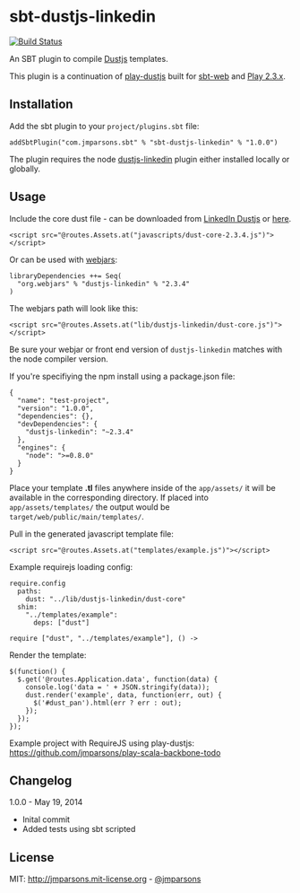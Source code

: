 # sbt-dustjs-linkedin

[![Build Status](https://api.travis-ci.org/jmparsons/sbt-dustjs-linkedin.png?branch=master)](https://travis-ci.org/jmparsons/sbt-dustjs-linkedin)

An SBT plugin to compile [Dustjs](https://github.com/linkedin/dustjs) templates.

This plugin is a continuation of [play-dustjs][play-dustjs] built for [sbt-web][sbt-web] and [Play 2.3.x][play].

## Installation

Add the sbt plugin to your `project/plugins.sbt` file:

    addSbtPlugin("com.jmparsons.sbt" % "sbt-dustjs-linkedin" % "1.0.0")

The plugin requires the node [dustjs-linkedin][dustjs-linkedin] plugin either installed locally or globally.

## Usage

Include the core dust file - can be downloaded from [LinkedIn Dustjs](http://linkedin.github.io/dustjs/) or [here](https://github.com/linkedin/dustjs/tree/master/dist).

    <script src="@routes.Assets.at("javascripts/dust-core-2.3.4.js")"></script>

Or can be used with [webjars][webjars]:

    libraryDependencies ++= Seq(
      "org.webjars" % "dustjs-linkedin" % "2.3.4"
    )

The webjars path will look like this:

    <script src="@routes.Assets.at("lib/dustjs-linkedin/dust-core.js")"></script>

Be sure your webjar or front end version of `dustjs-linkedin` matches with the node compiler version.

If you're specifiying the npm install using a package.json file:

    {
      "name": "test-project",
      "version": "1.0.0",
      "dependencies": {},
      "devDependencies": {
        "dustjs-linkedin": "~2.3.4"
      },
      "engines": {
        "node": ">=0.8.0"
      }
    }

Place your template **.tl** files anywhere inside of the `app/assets/` it will be available in the corresponding directory. If placed into `app/assets/templates/` the output would be `target/web/public/main/templates/`.

Pull in the generated javascript template file:

    <script src="@routes.Assets.at("templates/example.js")"></script>

Example requirejs loading config:

    require.config
      paths:
        dust: "../lib/dustjs-linkedin/dust-core"
      shim:
        "../templates/example":
          deps: ["dust"]

    require ["dust", "../templates/example"], () ->

Render the template:

    $(function() {
      $.get('@routes.Application.data', function(data) {
        console.log('data = ' + JSON.stringify(data));
        dust.render('example', data, function(err, out) {
          $('#dust_pan').html(err ? err : out);
        });
      });
    });

Example project with RequireJS using play-dustjs: <https://github.com/jmparsons/play-scala-backbone-todo>

## Changelog

1.0.0 - May 19, 2014

- Inital commit
- Added tests using sbt scripted

[play]: http://www.playframework.com/
[play-dustjs]: https://github.com/jmparsons/play-dustjs
[sbt-web]: https://github.com/sbt/sbt-web
[webjars]: http://www.webjars.org/
[dustjs-linkedin]: https://www.npmjs.org/package/dustjs-linkedin

## License
MIT: <http://jmparsons.mit-license.org> - [@jmparsons](http://twitter.com/jmparsons)